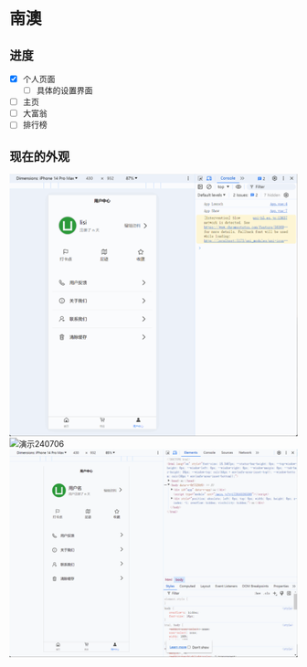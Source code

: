 # 南澳

## 进度

- [x] 个人页面
    - [ ] 具体的设置界面 
- [ ] 主页
- [ ] 大富翁 
- [ ] 排行榜

## 现在的外观

![演示240707](doc/PixPin_2024-07-07_05-46-09.gif)
![演示240706](doc/PixPin_2024-07-06_02-19-06.gif)
![演示240705](doc/PixPin_2024-07-05_15-33-18.gif)
